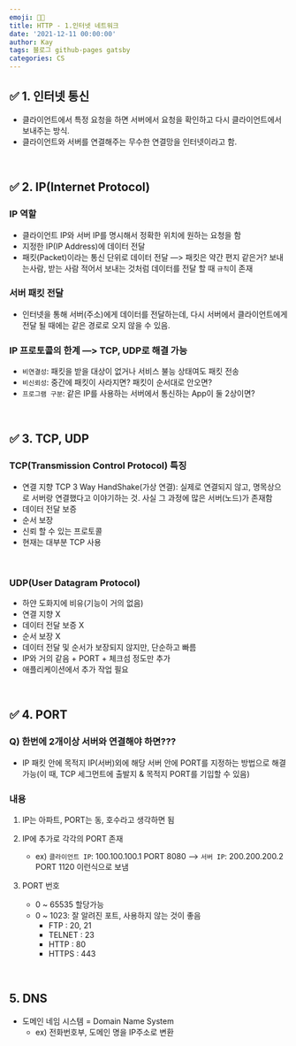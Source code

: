 ```yaml
---
emoji: 👨‍💻
title: HTTP - 1.인터넷 네트워크
date: '2021-12-11 00:00:00'
author: Kay
tags: 블로그 github-pages gatsby
categories: CS
---
```


## ✅ 1. 인터넷 통신

- 클라이언트에서 특정 요청을 하면 서버에서 요청을 확인하고 다시 클라이언트에서 보내주는 방식.
- 클라이언트와 서버를 연결해주는 무수한 연결망을 인터넷이라고 함.

<br>

## ✅ 2. IP(Internet Protocol)

### IP 역할

- 클라이언트 IP와 서버 IP를 명시해서 정확한 위치에 원하는 요청을 함
- 지정한 IP(IP Address)에 데이터 전달
- 패킷(Packet)이라는 통신 단위로 데이터 전달
  —> 패킷은 약간 편지 같은거? 보내는사람, 받는 사람 적어서 보내는 것처럼 데이터를 전달 할 때 `규칙`이 존재

### 서버 패킷 전달

- 인터넷을 통해 서버(주소)에게 데이터를 전달하는데, 다시 서버에서 클라이언트에게 전달 될 때에는 같은 경로로 오지 않을 수 있음.

### IP 프로토콜의 한계 —> TCP, UDP로 해결 가능

- `비연결성`: 패킷을 받을 대상이 없거나 서비스 불능 상태여도 패킷 전송
- `비신뢰성`: 중간에 패킷이 사라지면? 패킷이 순서대로 안오면?
- `프로그램 구분`: 같은 IP를 사용하는 서버에서 통신하는 App이 둘 2상이면?

<br>

## ✅ 3. TCP, UDP

### TCP(Transmission Control Protocol) 특징

- 연결 지향 TCP 3 Way HandShake(가상 연결): 실제로 연결되지 않고, 명목상으로 서버랑 연결했다고 이야기하는 것. 사실 그 과정에 많은 서버(노드)가 존재함
- 데이터 전달 보증
- 순서 보장
- 신뢰 할 수 있는 프로토콜
- 현재는 대부분 TCP 사용

<br>

### UDP(User Datagram Protocol)

- 하얀 도화지에 비유(기능이 거의 없음)
- 연결 지향 X
- 데이터 전달 보증 X
- 순서 보장 X
- 데이터 전달 및 순서가 보장되지 않지만, 단순하고 빠름
- IP와 거의 같음 + PORT + 체크섬 정도만 추가
- 애플리케이션에서 추가 작업 필요

<br>

## ✅ 4. PORT

### Q) 한번에 2개이상 서버와 연결해야 하면???

- IP 패킷 안에 목적지 IP(서버)외에 해당 서버 안에 PORT를 지정하는 방법으로 해결 가능(이 때, TCP 세그먼트에 출발지 & 목적지 PORT를 기입할 수 있음)

### 내용

1. IP는 아파트, PORT는 동, 호수라고 생각하면 됨
2. IP에 추가로 각각의 PORT 존재

   - ex) `클라이언트 IP`: 100.100.100.1 PORT 8080 —> `서버 IP`: 200.200.200.2 PORT 1120 이런식으로 보냄

3. PORT 번호
   - 0 ~ 65535 할당가능
   - 0 ~ 1023: 잘 알려진 포트, 사용하지 않는 것이 좋음
     - FTP : 20, 21
     - TELNET : 23
     - HTTP : 80
     - HTTPS : 443

<br>

## 5. DNS

- 도메인 네임 시스템 = Domain Name System
  - ex) 전화번호부, 도메인 명을 IP주소로 변환

```toc

```
